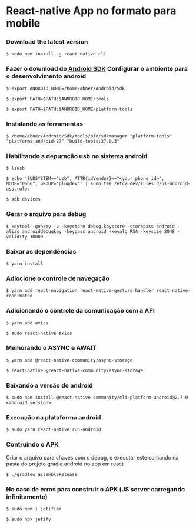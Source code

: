# React-native App no formato para mobile

### Download the latest version
```
$ sudo npm install -g react-native-cli
```

### Fazer o download do [Android SDK](https://developer.android.com/studio/#downloadshttps://developer.android.com/studio/#downloads) Configurar o ambiente para o desenvolvimento android
```
$ export ANDROID_HOME=/home/abner/Android/Sdk
```
```
$ export PATH=$PATH:$ANDROID_HOME/tools
```
```
$ export PATH=$PATH:$ANDROID_HOME/platform-tools
```

### Instalando as ferramentas

```
$ /home/abner/Android/Sdk/tools/bin/sdkmanager "platform-tools" "platforms;android-27" "build-tools;27.0.3"
```

### Habilitando a depuração usb no sistema android
```
$ lsusb
```
```
$ echo 'SUBSYSTEM=="usb", ATTR{idVendor}=="<your_phone_id>", MODE="0666", GROUP="plugdev"' | sudo tee /etc/udev/rules.d/51-android-usb.rules
```
```
$ adb devices
```

### Gerar o arquivo para debug
```
$ keytool -genkey -v -keystore debug.keystore -storepass android -alias androiddebugkey -keypass android -keyalg RSA -keysize 2048 -validity 10000
```

### Baixar as dependências
```
$ yarn install
```

### Adiocione o controle de navegação
```
$ yarn add react-navigation react-native-gesture-handler react-native-reanimated
```

### Adicionando o controle da comunicação com a API
```
$ yarn add axios
```
```
$ sudo react-native axios
```

### Melhorando o ASYNC e AWAIT
```
$ yarn add @react-native-community/async-storage
```
```
$ react-native @react-native-community/async-storage
```

### Baixando a versão do android
```
$ sudo npm install @react-native-community/cli-platform-android@2.7.0 <android_version>
```

### Execução na plataforma android
```
$ sudo yarn react-native run-android
```

### Contruindo o APK

Criar o arquivo para chaves com o debug, e executar este comando na pasta do projeto gradle android no app em react
```
$ ./gradlew assembleRelease
```

### No caso de erros para construir o APK (JS server carregando infinitamente)
```
$ sudo npm i jetifier
```
```
$ sudo npx jetify
```
